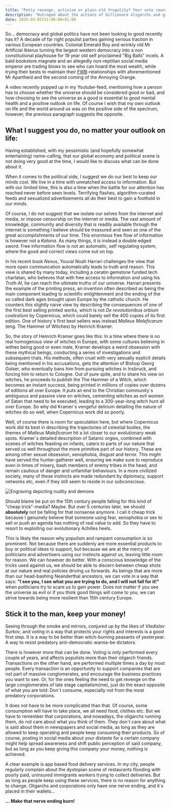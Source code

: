 ```yaml
---
title: "Petty revenge, activism or plain old frugality? Your vote counts!"
description: "Outraged about the actions of billionare oligarchs and greedy corporations? Hit them where is hurts the most!"
date: 2025-03-05T21:00:00+01:00
---
```


So... democracy and global politics have not been looking to good recently has it? A decade of far right populist parties gaining serious traction in various European countries. Colonial Emerald Boy and wrinkly old Mr Artificial *Ikterus* turning the largest western democracy into a non constitutional playhouse for 19 year old self proclaimed "Big Balls" incels. A bald bookstore magnate and an allegedly non-reptilian social media emperor are trading blows to see who can hoard the most wealth, while trying their bests to maintain their [FWB](https://www.urbandictionary.com/define.php?term=FWB)-relationships with aforementioned Mr Apartheid and the second coming of the Annoying Orange.

A video recently popped up in my Youtube-feed, mentioning how a person has to choose whether the universe should be considered good or bad, and how choosing to see the universe as a good is essential to good mental health and a positive outlook on life. Of course I wish that my own outlook on life and the world around us was on the positive side of the spectrum, however, the previous paragraph suggests the opposite.

## What I suggest you do, no matter your outlook on life: ##
Having established, with my pessimistic (and hopefully somewhat entertaining) name-calling, that our global economy and political scene is not doing very good at the time, I would like to discuss what can be done about it.

When it comes to the political side, I suggest we do our best to keep our minds cool. We live in a time with unmatched access to information. But with our limited time, this is also a time when the battle for our attention has reached never before seen levels. Terrifying flashes, algorithm-curated feeds and sexualized advertisements all do their best to gain a foothold in our minds.

Of course, I do not suggest that we isolate our selves from the internet and media, or impose censorship on the internet or media. The vast amount of knowledge, community and diversity that is readily available through the internet is something I believe should be treasured and seen as one of the great accomplishments of our time. This enormous free flow of information is however not a *Katana*. As many things, it is instead a double edged sword. Free information flow is not an automatic, self regulating system, where the good and correct views come out on top.

In his recent book *Nexus*, Youval Noah Harrari challenges the view that more open communcation automatically leads to truth and reason. This view is shared by many today, including a ceratin gemstone funded tech charlatan, who believes that with free access to information and using his *Truth AI*, he can reach the ultimate truths of our universe. Harrari presents the example of the printing press, an invention often described as being the main component leading to scientific enlightenment and the ending of the so called dark ages brought upon Europe by the catholic church.  He counters this slightly naive view by describing the consequences of one of the first best selling printed works, which is not *De revolutionibus orbium coelestium* by Copernicus, which could barely sell the 400 copies of its first edition. One of history´s first best sellers was instead *Malleus Maleficarum* (eng. The Hammer of Witches) by Heinrich Kramer.

So, the story of Heinrich Kramer goes like this: In a time where there is no real homogenous view of witches in Europe, with some cultures believing in withes being good or even male, Kramer develops a weird obsession with these mythical beings, conducting a series of investigations and subsequent trials. His methods, often cruel with very sexually explicit details being mentioned in his accusations, gets the attention of Bishop Georg Golser, who eventually bans him from pursuing witches in Insbruck, and forcing him to return to Cologne. Out of pure spite, and to share his view on witches, he proceeds to publish the The Hammer of a Witch, which becomes an instant success, being printed in millions of copies over dozens of editions all over Europe. It puts an end to the Christian community´s  ambiguous and passive view on witches, cementing witches as evil women of Satan that need to be executed, leading to a 300-year-long witch hunt all over Europe. So why did Kramer´s vengeful delirium detailing the nature of witches do so well, when Copernicus work did so poorly.

Well, of course there is room for speculation here, but where Copernicus work did its best in describing the trajectories of celestial bodies, the themes of *Malleus Maleficarum* hit a lot closer to our evolutionary weak spots. Kramer´s detailed description of Satanic orgies, combined with scenes of witches feasting on infants, caters to parts of our nature that served us well throughout the more primitive part of our history. These are among other sexual obsession, xenophobia, disgust and terror. This might have served the hunter-gatherer well, ensuring we make sure to reproduce even in times of misery, bash members of enemy tribes in the head, and remain cautious of danger and unfamiliar behaviours. In a more civilized society, many of these instincts are made redundant by diplomacy, support networks etc, even if they still seem to reside in our subconscious.

![Engraving depicting nudity and demons](/images/blog/the_dream.jpg "The Dream of the Doctor")


Should blame be put on the 15th century people falling for this kind of "cheap trick"-media? Maybe. But over 5 centuries later, we should **absolutely** not be falling for that nonsense anymore. I call it cheap trick because I genuinely believe that someone using fear, xenophobia or sex to sell or push an agenda has nothing of real value to add. So they have to resort to exploiting our evolutionary Achilles heels.

This is likely the reason why populism and rampant consumption is so prominent. Not because there are suddenly are more essential products to buy or political ideas to support, but because we are at the mercy of politicians and advertisers using our instincts against us, leaving little room for reason. We can however do better. With a conscious knowledge of the tricks used against us, we should be able to discern between cheap shots at our nature and real policies driving us forwards. As beings that are more than our head-bashing Neanderthal ancestors, we can vote in a way that says: **"I see you, I see what you are trying to do, and I will not fall for it!"** when politicians try to scare us to gain power. Does not matter if you see the universe as evil or if you think good things will come to you, we can strive towards being more resilient than 15th century Europe.

## Stick it to the man, keep your money! ##
Seeing through the smoke and mirrors, conjured up by the likes of *Vladislav Surkov*, and voting in a way that protects your rights and interests is a good first step. It is a way to be better than witch-burning peasants of yesteryear. A way to resist predatory anti-democratic wanna-be dictators.

There is however more that can be done. Voting is only performed every couple of years, and affects populists more than their oligarch friends. Transactions on the other hand, are performed multiple times a day by most people. Every transaction is an opportunity to support companies that are not part of massive conglomerates, and encourage the business practices you want to see. Or, for the ones feeling the need to get revenge on the large conglomerates of late stage capitalism(me), just do the exact opposite of what you are told: Don´t consume, especially not from the most predatory corporations.

It does not have to be more complicated than that. Of course, some consumption will have to take place, we all need food, clothes etc. But we have to remember that corporations, and nowadays, the oligarchs running them, do not care about what you think of them. They don´t care about what is said about them in newspapers and social media, as long as they are allowed to keep operating and people keep consuming their products. So of course, posting in social media about your distaste for a certain company might help spread awareness and shift public perception of said company, but as long as you keep giving this company your money, nothing is achieved.

A clear example is app based food delivery services. In my city, people regularly complain about the dystopian scene of restaurants flooding with poorly paid, uninsured immigrants workers trying to collect deliveries. But as long as people keep using these services, there is no reason for anything to change. Oligarchs and corporations only have one nerve ending, and it´s placed in their wallets...

**... Make that nerve ending burn!**
